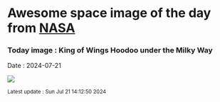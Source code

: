 
# Awesome space image of the day from [NASA](https://api.nasa.gov/)

### Today image : King of Wings Hoodoo under the Milky Way
Date : 2024-07-21

![](https://apod.nasa.gov/apod/image/2407/KingOfWings_Pinkston_960.jpg)

<small>Latest update : Sun Jul 21 14:12:50 2024</small>
        